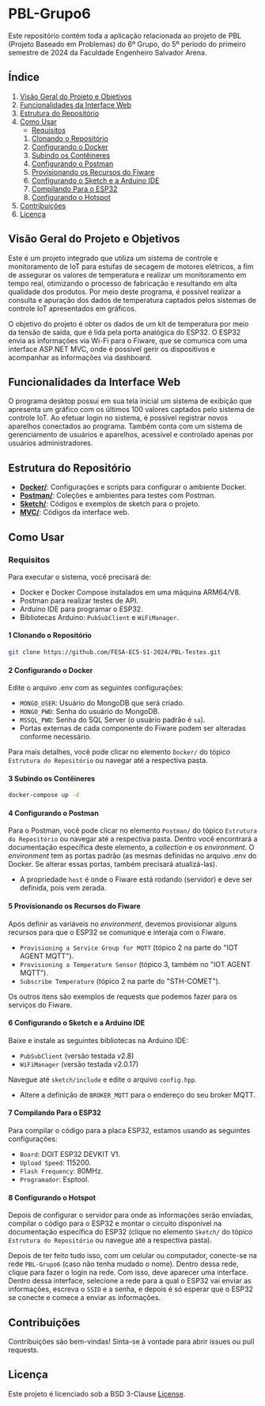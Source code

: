 # PBL-Grupo6

Este repositório contém toda a aplicação relacionada ao projeto de PBL (Projeto 
Baseado em Problemas) do 6º Grupo, do 5º período do primeiro semestre de 2024 da 
Faculdade Engenheiro Salvador Arena.

## Índice

1. [Visão Geral do Projeto e Objetivos](#visão-geral-do-projeto-e-objetivos)
2. [Funcionalidades da Interface Web](#funcionalidades-da-interface-web)
3. [Estrutura do Repositório](#estrutura-do-repositório)
4. [Como Usar](#como-usar)
   - [Requisitos](#requisitos)
   1. [Clonando o Repositório](#1-clonando-o-repositório)
   2. [Configurando o Docker](#2-configurando-o-docker)
   3. [Subindo os Contêineres](#3-subindo-os-contêineres)
   4. [Configurando o Postman](#4-configurando-o-postman)
   5. [Provisionando os Recursos do Fiware](#5-provisionando-os-recursos-do-fiware)
   6. [Configurando o Sketch e a Arduino IDE](#6-configurando-o-sketch-e-a-arduino-ide)
   7. [Compilando Para o ESP32](#7-compilando-para-o-esp32)
   8. [Configurando o Hotspot](#8-configurando-o-hotspot)
5. [Contribuições](#contribuições)
6. [Licença](#licença)

## Visão Geral do Projeto e Objetivos

Este é um projeto integrado que utiliza um sistema de controle e monitoramento 
de IoT para estufas de secagem de motores elétricos, a fim de assegurar os 
valores de temperatura e realizar um monitoramento em tempo real, otimizando o 
processo de fabricação e resultando em alta qualidade dos produtos. Por meio 
deste programa, é possível realizar a consulta e apuração dos dados de 
temperatura captados pelos sistemas de controle IoT apresentados em gráficos.

O objetivo do projeto é obter os dados de um kit de temperatura por meio da 
tensão de saída, que é lida pela porta analógica do ESP32. O ESP32 envia as 
informações via Wi-Fi para o Fiware, que se comunica com uma interface ASP.NET 
MVC, onde é possível gerir os dispositivos e acompanhar as informações via 
dashboard.

## Funcionalidades da Interface Web

O programa desktop possui em sua tela inicial um sistema de exibição que 
apresenta um gráfico com os últimos 100 valores captados pelo sistema de 
controle IoT. Ao efetuar login no sistema, é possível registrar novos aparelhos 
conectados ao programa. Também conta com um sistema de gerenciamento de usuários 
e aparelhos, acessível e controlado apenas por usuários administradores.

## Estrutura do Repositório

- [**Docker/**](./Docker/README.md): Configurações e scripts para configurar o 
ambiente Docker.
- [**Postman/**](./Postman/README.md): Coleções e ambientes para testes com 
Postman.
- [**Sketch/**](./Sketch/README.md): Códigos e exemplos de sketch para o projeto.
- [**MVC/**](./MVC/README.md): Códigos da interface web.

## Como Usar

### Requisitos

Para executar o sistema, você precisará de:

- Docker e Docker Compose instalados em uma máquina ARM64/V8.
- Postman para realizar testes de API.
- Arduino IDE para programar o ESP32.
- Bibliotecas Arduino: `PubSubClient` e `WiFiManager`.

#### 1 Clonando o Repositório

```sh
git clone https://github.com/FESA-EC5-S1-2024/PBL-Testes.git
```

#### 2 Configurando o Docker

Edite o arquivo .env com as seguintes configurações:

- `MONGO_USER`: Usuário do MongoDB que será criado.
- `MONGO_PWD`: Senha do usuário do MongoDB.
- `MSSQL_PWD`: Senha do SQL Server (o usuário padrão é `sa`).
- Portas externas de cada componente do Fiware podem ser alteradas conforme 
necessário.

Para mais detalhes, você pode clicar no elemento `Docker/` do tópico 
`Estrutura do Repositório` ou navegar até a respectiva pasta.

#### 3 Subindo os Contêineres

```sh
docker-compose up -d
```

#### 4 Configurando o Postman

Para o Postman, você pode clicar no elemento `Postman/` do tópico 
`Estrutura do Repositório` ou navegar até a respectiva pasta. Dentro você 
encontrará a documentação específica deste elemento, a _collection_ e os 
_environment_. O _environment_ tem as portas padrão (as mesmas definidas no 
arquivo .env do Docker. Se alterar essas portas, também precisará atualizá-las).

- A propriedade `host` é onde o Fiware está rodando (servidor) e deve ser 
definida, pois vem zerada.

#### 5 Provisionando os Recursos do Fiware

Após definir as variáveis no _environment_, devemos provisionar alguns recursos 
para que o ESP32 se comunique e interaja com o Fiware.

- `Provisioning a Service Group for MQTT` (tópico 2 na parte do "IOT AGENT MQTT").
- `Provisioning a Temperature Sensor` (tópico 3, também no "IOT AGENT MQTT").
- `Subscribe Temperature` (tópico 2 na parte do "STH-COMET").

Os outros itens são exemplos de requests que podemos fazer para os serviços do 
Fiware.

#### 6 Configurando o Sketch e a Arduino IDE

Baixe e instale as seguintes bibliotecas na Arduino IDE:

- `PubSubClient` (versão testada v2.8)
- `WiFiManager` (versão testada v2.0.17)

Navegue até `sketch/include` e edite o arquivo `config.hpp`.

- Altere a definição de `BROKER_MQTT` para o endereço do seu broker MQTT.

#### 7 Compilando Para o ESP32

Para compilar o código para a placa ESP32, estamos usando as seguintes 
configurações:

- `Board`: DOIT ESP32 DEVKIT V1.
- `Upload Speed`: 115200.
- `Flash Frequency`: 80MHz.
- `Programador`: Esptool.

#### 8 Configurando o Hotspot

Depois de configurar o servidor para onde as informações serão enviadas, 
compilar o código para o ESP32 e montar o circuito disponível na documentação 
específica do ESP32 (clique no elemento `Sketch/` do tópico 
`Estrutura do Repositório` ou navegue até a respectiva pasta).

Depois de ter feito tudo isso, com um celular ou computador, conecte-se na rede 
`PBL-Grupo6` (caso não tenha mudado o nome). Dentro dessa rede, clique para 
fazer o login na rede. Com isso, deve aparecer uma interface. Dentro dessa 
interface, selecione a rede para a qual o ESP32 vai enviar as informações, 
escreva o `SSID` e a senha, e depois é só esperar que o ESP32 se conecte e 
comece a enviar as informações.

## Contribuições

Contribuições são bem-vindas! Sinta-se à vontade para abrir issues ou pull 
requests.

## Licença

Este projeto é licenciado sob a BSD 3-Clause [License](./LICENSE).
